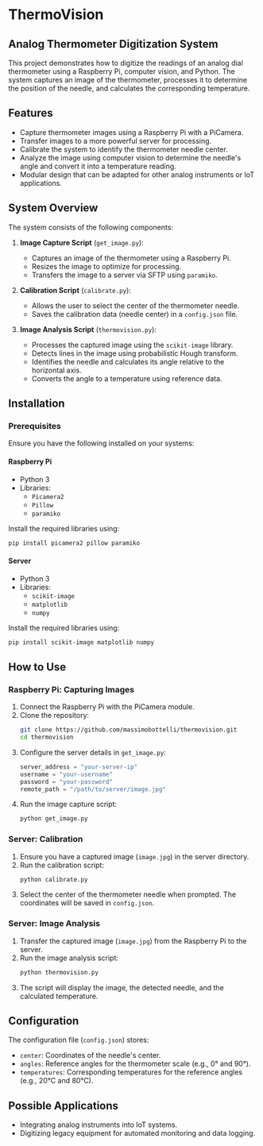 # ThermoVision
## Analog Thermometer Digitization System

This project demonstrates how to digitize the readings of an analog dial thermometer using a Raspberry Pi, computer vision, and Python. The system captures an image of the thermometer, processes it to determine the position of the needle, and calculates the corresponding temperature.


## Features

- Capture thermometer images using a Raspberry Pi with a PiCamera.
- Transfer images to a more powerful server for processing.
- Calibrate the system to identify the thermometer needle center.
- Analyze the image using computer vision to determine the needle's angle and convert it into a temperature reading.
- Modular design that can be adapted for other analog instruments or IoT applications.


## System Overview

The system consists of the following components:

1. **Image Capture Script** (`get_image.py`):
   - Captures an image of the thermometer using a Raspberry Pi.
   - Resizes the image to optimize for processing.
   - Transfers the image to a server via SFTP using `paramiko`.

2. **Calibration Script** (`calibrate.py`):
   - Allows the user to select the center of the thermometer needle.
   - Saves the calibration data (needle center) in a `config.json` file.

3. **Image Analysis Script** (`thermovision.py`):
   - Processes the captured image using the `scikit-image` library.
   - Detects lines in the image using probabilistic Hough transform.
   - Identifies the needle and calculates its angle relative to the horizontal axis.
   - Converts the angle to a temperature using reference data.


## Installation

### Prerequisites

Ensure you have the following installed on your systems:

#### Raspberry Pi
- Python 3
- Libraries:
  - `Picamera2`
  - `Pillow`
  - `paramiko`

Install the required libraries using:
```bash
pip install picamera2 pillow paramiko
```

#### Server
- Python 3
- Libraries:
  - `scikit-image`
  - `matplotlib`
  - `numpy`

Install the required libraries using:
```bash
pip install scikit-image matplotlib numpy
```


## How to Use

### Raspberry Pi: Capturing Images
1. Connect the Raspberry Pi with the PiCamera module.
2. Clone the repository:
   ```bash
   git clone https://github.com/massimobottelli/thermovision.git
   cd thermovision
   ```
3. Configure the server details in `get_image.py`:
   ```python
   server_address = "your-server-ip"
   username = "your-username"
   password = "your-password"
   remote_path = "/path/to/server/image.jpg"
   ```
4. Run the image capture script:
   ```bash
   python get_image.py
   ```

### Server: Calibration
1. Ensure you have a captured image (`image.jpg`) in the server directory.
2. Run the calibration script:
   ```bash
   python calibrate.py
   ```
3. Select the center of the thermometer needle when prompted. The coordinates will be saved in `config.json`.

### Server: Image Analysis
1. Transfer the captured image (`image.jpg`) from the Raspberry Pi to the server.
2. Run the image analysis script:
   ```bash
   python thermovision.py
   ```
3. The script will display the image, the detected needle, and the calculated temperature.


## Configuration

The configuration file (`config.json`) stores:
- `center`: Coordinates of the needle's center.
- `angles`: Reference angles for the thermometer scale (e.g., 0° and 90°).
- `temperatures`: Corresponding temperatures for the reference angles (e.g., 20°C and 80°C).


## Possible Applications
- Integrating analog instruments into IoT systems.
- Digitizing legacy equipment for automated monitoring and data logging.

